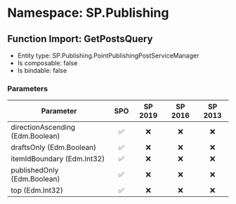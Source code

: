 # Namespace: SP.Publishing

## Function Import: GetPostsQuery

- Entity type: SP.Publishing.PointPublishingPostServiceManager
- Is composable: false
- Is bindable: false

### Parameters

Parameter | SPO | SP 2019 | SP 2016 | SP 2013
----------|:---:|:-------:|:-------:|:-------:
directionAscending (Edm.Boolean) | ✅ | ❌ | ❌ | ❌
draftsOnly (Edm.Boolean) | ✅ | ❌ | ❌ | ❌
itemIdBoundary (Edm.Int32) | ✅ | ❌ | ❌ | ❌
publishedOnly (Edm.Boolean) | ✅ | ❌ | ❌ | ❌
top (Edm.Int32) | ✅ | ❌ | ❌ | ❌